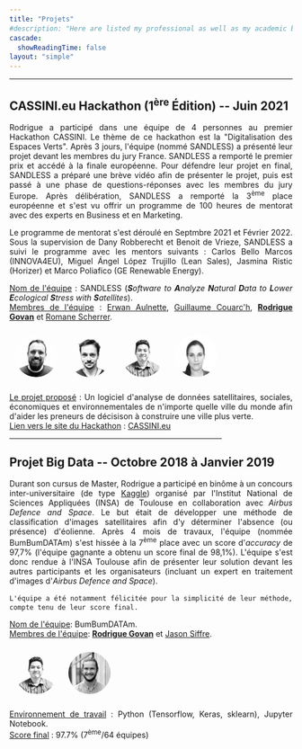 ```yaml
---
title: "Projets"
#description: "Here are listed my professional as well as my academic backgrounds."
cascade:
  showReadingTime: false
layout: "simple"
---
```


<hr>

<style>
.faces{
  border-radius: 50%;
  margin:10px;
  border-color:var(--tw-prose-links);
  border-width:2.5px;
}
</style>

## CASSINI.eu Hackathon (1<sup>ère</sup> Édition) -- Juin 2021

<span style='text-align: justify;'>

Rodrigue a participé dans une équipe de 4 personnes au premier Hackathon CASSINI. Le thème de ce hackathon est la "Digitalisation des Espaces Verts". Après 3 jours, l'équipe (nommé SANDLESS) a présenté leur projet devant les membres du jury France. SANDLESS a remporté le premier prix et accédé à la finale européenne. Pour défendre leur projet en final, SANDLESS a préparé une brève vidéo afin de présenter le projet, puis est passé à une phase de questions-réponses avec les membres du jury Europe. Après délibération, SANDLESS a remporté la 3<sup>ème</sup> place européenne et s'est vu offrir un programme de 100 heures de mentorat avec des experts en Business et en Marketing.

Le programme de mentorat s'est déroulé en Septmbre 2021 et Février 2022. Sous la supervision de Dany Robberecht et Benoit de Vrieze, SANDLESS a suivi le programme avec les mentors suivants : Carlos Bello Marcos (INNOVA4EU), Miguel Ángel López Trujillo (Lean Sales), Jasmina Ristic (Horizer) et Marco Poliafico (GE Renewable Energy).

<u>Nom de l'équipe</u> : SANDLESS (_<b>S</b>oftware to <b>A</b>nalyze <b>N</b>atural <b>D</b>ata to <b>L</b>ower <b>E</b>cological <b>S</b>tress with <b>S</b>atellites_).\
<u>Membres de l'équipe</u> : <a href="https://www.linkedin.com/in/erwan-aulnette" target="_blank">Erwan Aulnette</a>, <a href="https://www.linkedin.com/in/guillaumecouarch" target="_blank">Guillaume Couarc'h</a>, <a href="https://www.linkedin.com/in/rodrigueg/" target="_blank"><b>Rodrigue Govan</b></a> et <a href="https://www.linkedin.com/in/romanescherrer" target="_blank">Romane Scherrer</a>.

<div style="display:inline-block; justify-content: center;">
  <a href="https://www.linkedin.com/in/erwan-aulnette" target="_blank"><img align="left" width=75 src="/images/erwan-aulnette.jpg" alt="Erwan Aulnette" class="faces"></a>
  <a href="https://www.linkedin.com/in/guillaumecouarch" target="_blank"><img align="left" width=75 src="/images/guillaume-couarch.jpg" alt="Guillaume Couarc'h" class="faces"></a>
  <a href="https://www.linkedin.com/in/rodrigueg/" target="_blank"><img align="left" width=75 src="/images/rodrigue-govan.jpg" alt="Rodrigue Govan" class="faces"></a>
  <a href="https://www.linkedin.com/in/romanescherrer" target="_blank"><img align="left" width=75 src="/images/romane-scherrer.jpg" alt="Romane Scherrer" class="faces"></a>
</div>

<br>

<u>Le projet proposé</u> : Un logiciel d'analyse de données satellitaires, sociales, économiques et environnementales de n'importe quelle ville du monde afin d'aider les preneurs de décisison à construire une ville plus verte.\
<u>Lien vers le site du Hackathon</u> : <a href="https://www.cassini.eu/hackathons/portfolio" target="_blank">CASSINI.eu</a>

</span>

<hr style="width:75%">

## Projet Big Data -- Octobre 2018 à Janvier 2019

<span style='text-align: justify;'>

Durant son cursus de Master, Rodrigue a participé en binôme à un concours inter-universitaire (de type [Kaggle](https://www.kaggle.com/)) organisé par l'Institut National de Sciences Appliquées (INSA) de Toulouse en collaboration avec _Airbus Defence and Space_. Le but était de développer une méthode de classification d'images satellitaires afin d'y déterminer l'absence (ou présence) d'éolienne. Après 4 mois de travaux, l'équipe (nommée BumBumDATAm) s'est hissée à la 7<sup>ème</sup> place avec un score d'_accuracy_ de 97,7% (l'équipe gagnante a obtenu un score final de 98,1%). L'équipe s'est donc rendue à l'INSA Toulouse afin de présenter leur solution devant les autres participants et les organisateurs (incluant un expert en traitement d'images d'_Airbus Defence and Space_).

    L'équipe a été notamment félicitée pour la simplicité de leur méthode, compte tenu de leur score final.

<u>Nom de l'équipe</u>: BumBumDATAm.\
<u>Membres de l'équipe</u>: <a href="https://www.linkedin.com/in/rodrigueg/" target="_blank"><b>Rodrigue Govan</b></a> et <a href="https://www.linkedin.com/in/jason-siffre" target="_blank">Jason Siffre</a>.

<div style="display:inline-block; justify-content: center;">
  <a href="https://www.linkedin.com/in/rodrigueg/" target="_blank"><img align="left" width=75 src="/images/rodrigue-govan.jpg" alt="Rodrigue Govan" class="faces"></a>
  <a href="https://www.linkedin.com/in/jason-siffre" target="_blank"><img align="left" width=75 src="/images/jason-siffre.jpg" alt="Jason Siffre" class="faces"></a>
</div>

<u>Environnement de travail</u> : Python (Tensorflow, Keras, sklearn), Jupyter Notebook.\
<u>Score final</u> : 97.7% (7<sup>ème</sup>/64 équipes)

</span>
